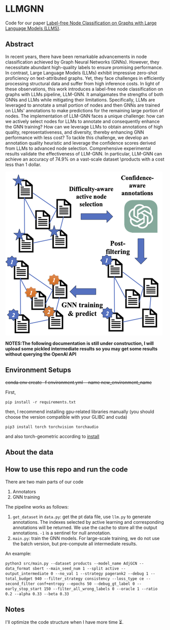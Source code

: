 # LLMGNN

Code for our paper [Label-free Node Classification on Graphs with Large Language Models (LLMS)](https://arxiv.org/abs/2310.04668). 

## Abstract
In recent years, there have been remarkable advancements in node classification achieved by Graph Neural Networks (GNNs). However, they necessitate abundant high-quality labels to ensure promising performance. In contrast, Large Language Models (LLMs) exhibit impressive zero-shot proficiency on text-attributed graphs. Yet, they face challenges in efficiently processing structural data and suffer from high inference costs. In light of these observations, this work introduces a label-free node classification on graphs with LLMs pipeline, LLM-GNN. It amalgamates the strengths of both GNNs and LLMs while mitigating their limitations. Specifically, LLMs are leveraged to annotate a small portion of nodes and then GNNs are trained on LLMs' annotations to make predictions for the remaining large portion of nodes. The implementation of LLM-GNN faces a unique challenge: how can we actively select nodes for LLMs to annotate and consequently enhance the GNN training? How can we leverage LLMs to obtain annotations of high quality, representativeness, and diversity, thereby enhancing GNN performance with less cost? To tackle this challenge, we develop an annotation quality heuristic and leverage the confidence scores derived from LLMs to advanced node selection. Comprehensive experimental results validate the effectiveness of LLM-GNN. In particular, LLM-GNN can achieve an accuracy of 74.9% on a vast-scale dataset \products with a cost less than 1 dollar.

![Pipeline demo](./imgs/pipeline.png)


**NOTES:The following documentation is still under construction, I will upload some pickled intermediate results so you may get some results without querying the OpenAI API**

## Environment Setups

~~conda env create -f environment.yml --name new_environment_name~~

First,
```
pip install -r requirements.txt
```
then, I recommend installing gpu-related libraries manually (you should choose the version compatible with your GLIBC and cuda)
```
pip3 install torch torchvision torchaudio
```
and also torch-geometric according to [install](https://pytorch-geometric.readthedocs.io/en/latest/install/installation.html)



## About the data

## How to use this repo and run the code

There are two main parts of our code
1. Annotators
2. GNN training

The pipeline works as follows: 
1. `get_dataset` in `data.py`: get the pt data file, use `llm.py` to generate annotations. The indexes selected by active learning and corresponding annotations will be returned. We use the cache to store all the output annotations. `-1` is a sentinel for null annotation. 
2. `main.py`: train the GNN models. For large-scale training, we do not use the batch version, but pre-compute all intermediate results. 

An example: 
```
python3 src/main.py --dataset products --model_name AdjGCN --data_format sbert --main_seed_num 1 --split active --output_intermediate 0 --no_val 1 --strategy pagerank2 --debug 1 --total_budget 940 --filter_strategy consistency --loss_type ce --second_filter conf+entropy --epochs 50 --debug_gt_label 0 --early_stop_start 150 --filter_all_wrong_labels 0 --oracle 1 --ratio 0.2 --alpha 0.33 --beta 0.33
```



## Notes
I'll optimize the code structure when I have more time ⏳.
